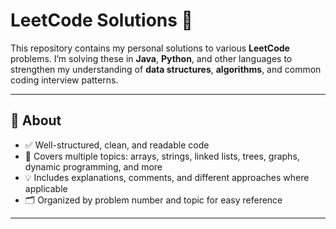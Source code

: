 # LeetCode Solutions 🚀

This repository contains my personal solutions to various **LeetCode** problems. I’m solving these in **Java**, **Python**, and other languages to strengthen my understanding of **data structures**, **algorithms**, and common coding interview patterns.

---

## 📌 About

- ✅ Well-structured, clean, and readable code  
- 🧩 Covers multiple topics: arrays, strings, linked lists, trees, graphs, dynamic programming, and more  
- 💡 Includes explanations, comments, and different approaches where applicable  
- 🗂️ Organized by problem number and topic for easy reference

---
